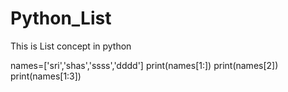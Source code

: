 # Python_List
This is List concept in python

names=['sri','shas','ssss','dddd']
print(names[1:])
print(names[2])
print(names[1:3])
